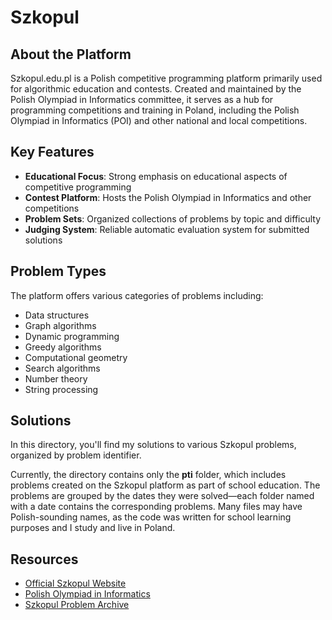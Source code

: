 # Szkopul

## About the Platform

Szkopul.edu.pl is a Polish competitive programming platform primarily used for algorithmic education and contests. Created and maintained by the Polish Olympiad in Informatics committee, it serves as a hub for programming competitions and training in Poland, including the Polish Olympiad in Informatics (POI) and other national and local competitions.

## Key Features

- **Educational Focus**: Strong emphasis on educational aspects of competitive programming
- **Contest Platform**: Hosts the Polish Olympiad in Informatics and other competitions
- **Problem Sets**: Organized collections of problems by topic and difficulty
- **Judging System**: Reliable automatic evaluation system for submitted solutions

## Problem Types

The platform offers various categories of problems including:

- Data structures
- Graph algorithms
- Dynamic programming
- Greedy algorithms
- Computational geometry
- Search algorithms
- Number theory
- String processing

## Solutions

In this directory, you'll find my solutions to various Szkopul problems, organized by problem identifier.

Currently, the directory contains only the **pti** folder, which includes problems created on the Szkopul platform as part of school education. The problems are grouped by the dates they were solved—each folder named with a date contains the corresponding problems. Many files may have Polish-sounding names, as the code was written for school learning purposes and I study and live in Poland.

## Resources

- [Official Szkopul Website](https://szkopul.edu.pl/)
- [Polish Olympiad in Informatics](https://oi.edu.pl/)
- [Szkopul Problem Archive](https://szkopul.edu.pl/problemset/)
